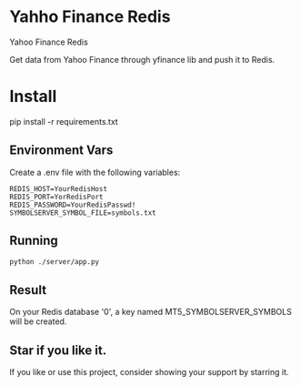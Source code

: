 
# Yahho Finance Redis

Yahoo Finance Redis

Get data from Yahoo Finance through yfinance lib and push it to Redis.

# Install

pip install -r requirements.txt


## Environment Vars

Create a .env file with the following variables:

    REDIS_HOST=YourRedisHost
    REDIS_PORT=YorRedisPort
    REDIS_PASSWORD=YourRedisPasswd!
    SYMBOLSERVER_SYMBOL_FILE=symbols.txt

## Running

```bash
python ./server/app.py
```

## Result

On your Redis database '0', a key named MT5_SYMBOLSERVER_SYMBOLS will be created. 

Star if you like it.
---------------------
If you like or use this project, consider showing your support by starring it.